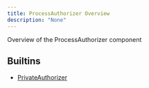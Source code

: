 ```yaml
---
title: ProcessAuthorizer Overview
description: "None"
---
```

Overview of the ProcessAuthorizer component
## Builtins
* [PrivateAuthorizer](/docs/components/processauthorizer/privateauthorizer/)